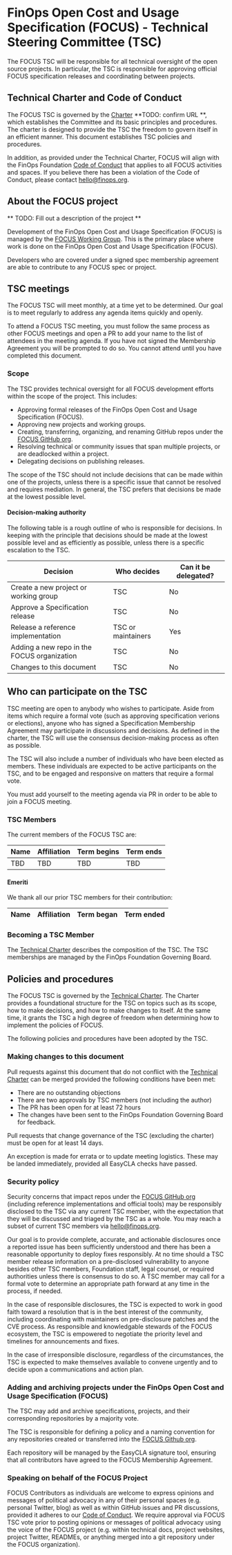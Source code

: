 
# FinOps Open Cost and Usage Specification (FOCUS) - Technical Steering Committee (TSC)

The FOCUS TSC will be responsible for all technical oversight of the open source projects. In particular, the TSC is responsible for approving official FOCUS specification releases and coordinating between projects.

## Technical Charter and Code of Conduct

The FOCUS TSC is governed by the [Charter](Specification%20Membership%20Agreement.pdf) **TODO: confirm URL **, which establishes the Committee and its basic principles and procedures.  The charter is designed to provide the TSC the freedom to govern itself in an efficient manner. This document establishes TSC policies and procedures.

In addition, as provided under the Technical Charter, FOCUS will align with the FinOps Foundation [Code of Conduct](code_of_conduct.md) that applies to all FOCUS activities and spaces. If you believe there has been a violation of the Code of Conduct, please contact [hello@finops.org](mailto:hello@finops.org).

## About the FOCUS project

** TODO: Fill out a description of the project **

Development of the FinOps Open Cost and Usage Specification (FOCUS) is managed by the [FOCUS Working Group](TBD). This is the primary place where work is done on the FinOps Open Cost and Usage Specification (FOCUS).

Developers who are covered under a signed spec membership agreement are able to contribute to any FOCUS spec or project.

## TSC meetings

The FOCUS TSC will meet monthly, at a time yet to be determined. Our goal is to meet regularly to address any agenda items quickly and openly.

To attend a FOCUS TSC meeting, you must follow the same process as other FOCUS meetings and open a PR to add your name to the list of attendees in the meeting agenda. If you have not signed the Membership Agreement you will be prompted to do so. You cannot attend until you have completed this document.

### Scope

The TSC provides technical oversight for all FOCUS development efforts within the scope of the project. This includes:

* Approving formal releases of the FinOps Open Cost and Usage Specification (FOCUS).
* Approving new projects and working groups.
* Creating, transferring, organizing, and renaming GitHub repos under the [FOCUS GitHub org](https://github.com/FinOps-Open-Cost-and-Usage-Spec).
* Resolving technical or community issues that span multiple projects, or are deadlocked within a project.
* Delegating decisions on publishing releases.

The scope of the TSC should not include decisions that can be made within one of the projects, unless there is a specific issue that cannot be resolved and requires mediation. In general, the TSC prefers that decisions be made at the lowest possible level.

#### Decision-making authority

The following table is a rough outline of who is responsible for decisions. In keeping with the principle that decisions should be made at the lowest possible level and as efficiently as possible, unless there is a specific escalation to the TSC.

| Decision | Who decides | Can it be delegated? |
|---|---|---|
| Create a new project or working group | TSC | No |
| Approve a Specification release | TSC | No |
| Release a reference implementation | TSC or maintainers | Yes |
| Adding a new repo in the FOCUS organization | TSC | No |
| Changes to this document | TSC | No |


## Who can participate on the TSC

TSC meeting are open to anybody who wishes to participate. Aside from items which require a formal vote (such as approving specification verions or elections), anyone who has signed a Specification Membership Agreement may participate in discussions and decisions. As defined in the charter, the TSC will use the consensus decision-making process as often as possible.

The TSC will also include a number of individuals who have been elected as members. These individuals are expected to be active participants on the TSC, and to be engaged and responsive on matters that require a formal vote.

You must add yourself to the meeting agenda via PR in order to be able to join a FOCUS meeting.

### TSC Members

The current members of the FOCUS TSC are:

| Name                                               | Affiliation           | Term begins | Term ends    |
| -------------------------------------------------- | --------------------- | ----------- | ------------ |
| TBD | TBD | TBD | TBD |

#### Emeriti

We thank all our prior TSC members for their contribution:

| Name                                               | Affiliation           | Term began  | Term ended   |
| -------------------------------------------------- | --------------------- | ----------- | ------------ |


### Becoming a TSC Member

The [Technical Charter](Specification%20Membership%20Agreement.pdf) describes the composition of the TSC. The TSC memberships are managed by the FinOps Foundation Governing Board.

## Policies and procedures

The FOCUS TSC is governed by the [Technical Charter](Specification%20Membership%20Agreement.pdf). The Charter provides a foundational structure for the TSC on topics such as its scope, how to make decisions, and how to make changes to itself.  At the same time, it grants the TSC a high degree of freedom when determining how to implement the policies of FOCUS.

The following policies and procedures have been adopted by the TSC.

### Making changes to this document

Pull requests against this document that do not conflict with the [Technical Charter](Specification%20Membership%20Agreement.pdf) can be merged provided the following conditions have been met:

* There are no outstanding objections
* There are two approvals by TSC members (not including the author)
* The PR has been open for at least 72 hours
* The changes have been sent to the FinOps Foundation Governing Board for feedback.

Pull requests that change governance of the TSC (excluding the charter) must be open for at least 14 days.

An exception is made for errata or to update meeting logistics. These may be landed immediately, provided all EasyCLA checks have passed.

### Security policy

Security concerns that impact repos under the [FOCUS GitHub org](https://github.com/FinOps-Open-Cost-and-Usage-Spec) (including reference implementations and official tools) may be responsibly disclosed to the TSC via any current TSC member, with the expectation that they will be discussed and triaged by the TSC as a whole. You may reach a subset of current TSC members via [hello@finops.org](mailto:hello@finops.org).
 
Our goal is to provide complete, accurate, and actionable disclosures once a reported issue has been sufficiently understood and there has been a reasonable opportunity to deploy fixes responsibly. At no time should a TSC member release information on a pre-disclosed vulnerability to anyone besides other TSC members, Foundation staff, legal counsel, or required authorities unless there is consensus to do so. A TSC member may call for a formal vote to determine an appropriate path forward at any time in the process, if needed.

In the case of responsible disclosures, the TSC is expected to work in good faith toward a resolution that is in the best interest of the community, including coordinating with maintainers on pre-disclosure patches and the CVE process. As responsible and knowledgable stewards of the FOCUS ecosystem, the TSC is empowered to negotiate the priority level and timelines for announcements and fixes.

In the case of irresponsible disclosure, regardless of the circumstances, the TSC is expected to make themselves available to convene urgently and to decide upon a communications and action plan.

### Adding and archiving projects under the FinOps Open Cost and Usage Specification (FOCUS)

The TSC may add and archive specifications, projects, and their corresponding repositories by a majority vote.

The TSC is responsible for defining a policy and a naming convention for any repositories created or transferred into the [FOCUS Github org](https://github.com/FinOps-Open-Cost-and-Usage-Spec).

Each repository will be managed by the EasyCLA signature tool, ensuring that all contributors have agreed to the FOCUS Membership Agreement.

### Speaking on behalf of the FOCUS Project

FOCUS Contributors as individuals are welcome to express opinions and messages of political advocacy in any of their personal spaces (e.g. personal Twitter, blog) as well as within GitHub issues and PR discussions, provided it adheres to our [Code of Conduct](code_of_conduct.md). We require approval via FOCUS TSC vote prior to posting opinions or messages of political advocacy using the voice of the FOCUS project (e.g. within technical docs, project websites, project Twitter, READMEs, or anything merged into a git repository under the FOCUS organization).
